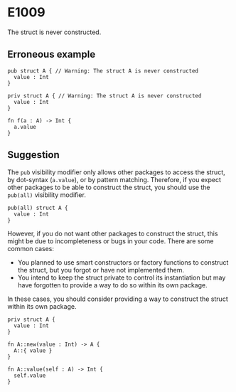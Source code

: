 # E1009

The struct is never constructed.

## Erroneous example

```moonbit
pub struct A { // Warning: The struct A is never constructed
  value : Int
}
```

```moonbit
priv struct A { // Warning: The struct A is never constructed
  value : Int
}

fn f(a : A) -> Int {
  a.value
}
```

## Suggestion

The `pub` visibility modifier only allows other packages to access the struct,
by dot-syntax (`a.value`), or by pattern matching. Therefore, if you expect
other packages to be able to construct the struct, you should use the `pub(all)`
visibility modifier.

```moonbit
pub(all) struct A {
  value : Int
}
```

However, if you do not want other packages to construct the struct, this might
be due to incompleteness or bugs in your code. There are some common cases:

- You planned to use smart constructors or factory functions to construct the
  struct, but you forgot or have not implemented them.
- You intend to keep the struct private to control its instantiation but may
  have forgotten to provide a way to do so within its own package.

In these cases, you should consider providing a way to construct the struct
within its own package.

```moonbit
priv struct A {
  value : Int
}

fn A::new(value : Int) -> A {
  A::{ value }
}

fn A::value(self : A) -> Int {
  self.value
}
```

